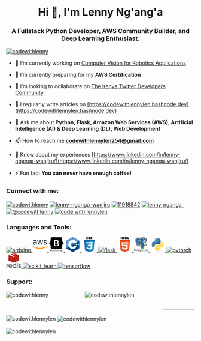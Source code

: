 <h1 align="center">Hi 👋, I'm Lenny Ng'ang'a</h1>
<h3 align="center">A Fullstack Python Developer, AWS Community Builder, and Deep Learning Enthusiast.</h3>


<p align="left"> <a href="https://twitter.com/codewithlenny" target="blank"><img src="https://img.shields.io/twitter/follow/codewithlenny?logo=twitter&style=for-the-badge" alt="codewithlenny" /></a> </p>

- 🔭 I’m currently working on [Computer Vision for Robotics Applications](https://github.com/codewithlennylen/internship2023)

- 🌱 I’m currently preparing for my **AWS Certification**

- 👯 I’m looking to collaborate on [The Kenya Twitter Developers Community](https://github.com/Twitter-Developer-Community-KE)

- 📝 I regularly write articles on [https://codewithlennylen.hashnode.dev](https://codewithlennylen.hashnode.dev)

- 💬 Ask me about **Python, Flask, Amazon Web Services (AWS), Artificial Intelligence (AI) & Deep Learning (DL), Web Development**

- 📫 How to reach me **codewithlennylen254@gmail.com**

- 📄 Know about my experiences [https://www.linkedin.com/in/lenny-nganga-wanjiru/](https://www.linkedin.com/in/lenny-nganga-wanjiru/)

- ⚡ Fun fact **You can never have enough coffee!**

<h3 align="left">Connect with me:</h3>
<p align="left">
<a href="https://twitter.com/codewithlenny" target="blank"><img align="center" src="https://raw.githubusercontent.com/rahuldkjain/github-profile-readme-generator/master/src/images/icons/Social/twitter.svg" alt="codewithlenny" height="30" width="40" /></a>
<a href="https://linkedin.com/in/lenny-nganga-wanjiru" target="blank"><img align="center" src="https://raw.githubusercontent.com/rahuldkjain/github-profile-readme-generator/master/src/images/icons/Social/linked-in-alt.svg" alt="lenny-nganga-wanjiru" height="30" width="40" /></a>
<a href="https://stackoverflow.com/users/11918842" target="blank"><img align="center" src="https://raw.githubusercontent.com/rahuldkjain/github-profile-readme-generator/master/src/images/icons/Social/stack-overflow.svg" alt="11918842" height="30" width="40" /></a>
<a href="https://instagram.com/lenny_nganga_" target="blank"><img align="center" src="https://raw.githubusercontent.com/rahuldkjain/github-profile-readme-generator/master/src/images/icons/Social/instagram.svg" alt="lenny_nganga_" height="30" width="40" /></a>
<a href="https://hashnode.com/@codewithlenny" target="blank"><img align="center" src="https://raw.githubusercontent.com/rahuldkjain/github-profile-readme-generator/master/src/images/icons/Social/hashnode.svg" alt="@codewithlenny" height="30" width="40" /></a>
<a href="https://www.youtube.com/c/code with lennylen" target="blank"><img align="center" src="https://raw.githubusercontent.com/rahuldkjain/github-profile-readme-generator/master/src/images/icons/Social/youtube.svg" alt="code with lennylen" height="30" width="40" /></a>
</p>

<h3 align="left">Languages and Tools:</h3>
<p align="left"> <a href="https://www.arduino.cc/" target="_blank" rel="noreferrer"> <img src="https://cdn.worldvectorlogo.com/logos/arduino-1.svg" alt="arduino" width="40" height="40"/> </a> <a href="https://aws.amazon.com" target="_blank" rel="noreferrer"> <img src="https://raw.githubusercontent.com/devicons/devicon/master/icons/amazonwebservices/amazonwebservices-original-wordmark.svg" alt="aws" width="40" height="40"/> </a> <a href="https://getbootstrap.com" target="_blank" rel="noreferrer"> <img src="https://raw.githubusercontent.com/devicons/devicon/master/icons/bootstrap/bootstrap-plain-wordmark.svg" alt="bootstrap" width="40" height="40"/> </a>  <a href="https://www.w3schools.com/cpp/" target="_blank" rel="noreferrer"> <img src="https://raw.githubusercontent.com/devicons/devicon/master/icons/cplusplus/cplusplus-original.svg" alt="cplusplus" width="40" height="40"/> </a> <a href="https://www.w3schools.com/css/" target="_blank" rel="noreferrer"> <img src="https://raw.githubusercontent.com/devicons/devicon/master/icons/css3/css3-original-wordmark.svg" alt="css3" width="40" height="40"/> </a> <a href="https://flask.palletsprojects.com/" target="_blank" rel="noreferrer"> <img src="https://www.vectorlogo.zone/logos/pocoo_flask/pocoo_flask-icon.svg" alt="flask" width="40" height="40"/> </a> <a href="https://www.w3.org/html/" target="_blank" rel="noreferrer"> <img src="https://raw.githubusercontent.com/devicons/devicon/master/icons/html5/html5-original-wordmark.svg" alt="html5" width="40" height="40"/> </a> <a href="https://www.postgresql.org" target="_blank" rel="noreferrer"> <img src="https://raw.githubusercontent.com/devicons/devicon/master/icons/postgresql/postgresql-original-wordmark.svg" alt="postgresql" width="40" height="40"/> </a> <a href="https://www.python.org" target="_blank" rel="noreferrer"> <img src="https://raw.githubusercontent.com/devicons/devicon/master/icons/python/python-original.svg" alt="python" width="40" height="40"/> </a> <a href="https://pytorch.org/" target="_blank" rel="noreferrer"> <img src="https://www.vectorlogo.zone/logos/pytorch/pytorch-icon.svg" alt="pytorch" width="40" height="40"/> </a> <a href="https://redis.io" target="_blank" rel="noreferrer"> <img src="https://raw.githubusercontent.com/devicons/devicon/master/icons/redis/redis-original-wordmark.svg" alt="redis" width="40" height="40"/> </a> <a href="https://scikit-learn.org/" target="_blank" rel="noreferrer"> <img src="https://upload.wikimedia.org/wikipedia/commons/0/05/Scikit_learn_logo_small.svg" alt="scikit_learn" width="40" height="40"/> </a> <a href="https://www.tensorflow.org" target="_blank" rel="noreferrer"> <img src="https://www.vectorlogo.zone/logos/tensorflow/tensorflow-icon.svg" alt="tensorflow" width="40" height="40"/> </a> </p>

<h3 align="left">Support:</h3>
<p><a href="https://www.buymeacoffee.com/codewithlenny"> <img align="left" src="https://cdn.buymeacoffee.com/buttons/v2/default-yellow.png" height="50" width="210" alt="codewithlenny" /></a><a href="https://ko-fi.com/codewithlennylen"> <img align="left" src="https://cdn.ko-fi.com/cdn/kofi3.png?v=3" height="50" width="210" alt="codewithlennylen" /></a></p><br><br>

  <hr>
<p><img align="left" src="https://github-readme-stats.vercel.app/api/top-langs?username=codewithlennylen&show_icons=true&locale=en&layout=compact" alt="codewithlennylen" /></p>

<p>&nbsp;<img align="center" src="https://github-readme-stats.vercel.app/api?username=codewithlennylen&show_icons=true&locale=en" alt="codewithlennylen" /></p>

<p><img align="center" src="https://github-readme-streak-stats.herokuapp.com/?user=codewithlennylen&" alt="codewithlennylen" /></p>

